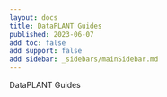 ```yaml
---
layout: docs
title: DataPLANT Guides
published: 2023-06-07
add toc: false
add support: false
add sidebar: _sidebars/mainSidebar.md
---
```


DataPLANT Guides
